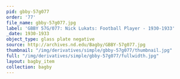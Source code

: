 ```yaml
---
pid: gbby-57g077
order: '77'
file_name: gbby-57g077.jpg
label: 'GBBY 57G/077: Nick Lukats: Football Player - 1930-1933'
_date: 1930-1933
object_type: glass plate negative
source: http://archives.nd.edu/Bagby/GBBY-57g077.jpg
thumbnail: "/img/derivatives/simple/gbby-57g077/thumbnail.jpg"
full: "/img/derivatives/simple/gbby-57g077/fullwidth.jpg"
layout: bagby_item
collection: bagby
---
```

